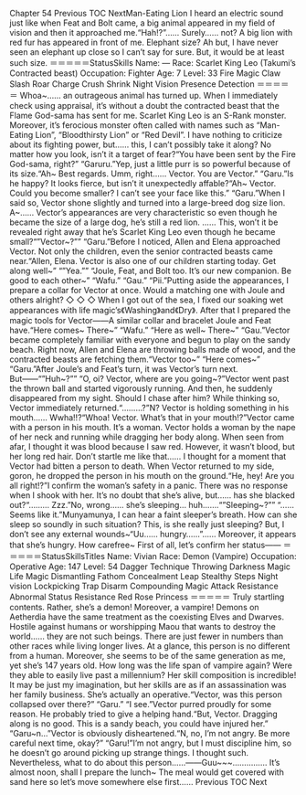 Chapter 54 Previous TOC NextMan-Eating Lion I heard an electric sound just like when Feat and Bolt came, a big animal appeared in my field of vision and then it approached me.“Hah!?”…… Surely…… not? A big lion with red fur has appeared in front of me. Elephant size? Ah but, I have never seen an elephant up close so I can’t say for sure. But, it would be at least such size. ＝＝＝＝＝StatusSkills Name: — Race: Scarlet King Leo (Takumi’s Contracted beast) Occupation: Fighter Age: 7 Level: 33 Fire Magic Claw Slash Roar Charge Crush Shrink Night Vision Presence Detection ＝＝＝＝＝ Whoa~…… an outrageous animal has turned up. When I immediately check using appraisal, it’s without a doubt the contracted beast that the Flame God-sama has sent for me. Scarlet King Leo is an S-Rank monster. Moreover, it’s ferocious monster often called with names such as “Man-Eating Lion”, “Bloodthirsty Lion” or “Red Devil”. I have nothing to criticize about its fighting power, but…… this, I can’t possibly take it along? No matter how you look, isn’t it a target of fear?“You have been sent by the Fire God-sama, right?” “Garuru.”Yep, just a little purr is so powerful because of its size.“Ah~ Best regards. Umm, right…… Vector. You are Vector.” “Garu.”Is he happy? It looks fierce, but isn’t it unexpectedly affable?“Ah~ Vector. Could you become smaller? I can’t see your face like this.” “Garu.”When I said so, Vector shone slightly and turned into a large-breed dog size lion. A~…… Vector’s appearances are very characteristic so even though he became the size of a large dog, he’s still a red lion. …… This, won’t it be revealed right away that he’s Scarlet King Leo even though he became small?“”Vector~?”” “Garu.”Before I noticed, Allen and Elena approached Vector. Not only the children, even the senior contracted beasts came near.“Allen, Elena. Vector is also one of our children starting today. Get along well~” “”Yea.”” “Joule, Feat, and Bolt too. It’s our new companion. Be good to each other~” “Wafu.” “Gau.” “Pii.”Putting aside the appearances, I prepare a collar for Vector at once. Would a matching one with Joule and others alright? ◇ ◇ ◇ When I got out of the sea, I fixed our soaking wet appearances with life magic’s《Washing》and《Dry》. After that I prepared the magic tools for Vector――A similar collar and bracelet Joule and Feat have.“Here comes~ There~” “Wafu.” “Here as well~ There~” “Gau.”Vector became completely familiar with everyone and begun to play on the sandy beach. Right now, Allen and Elena are throwing balls made of wood, and the contracted beasts are fetching them.“Vector too~” “Here comes~” “Garu.”After Joule’s and Feat’s turn, it was Vector’s turn next. But――“”Huh~?”” “O, oi? Vector, where are you going~?”Vector went past the thrown ball and started vigorously running. And then, he suddenly disappeared from my sight. Should I chase after him? While thinking so, Vector immediately returned.“………?”N? Vector is holding something in his mouth…… Wwha!!?“Whoa! Vector. What’s that in your mouth!?”Vector came with a person in his mouth. It’s a woman. Vector holds a woman by the nape of her neck and running while dragging her body along. When seen from afar, I thought it was blood because I saw red. However, it wasn’t blood, but her long red hair. Don’t startle me like that…… I thought for a moment that Vector had bitten a person to death. When Vector returned to my side, goron, he dropped the person in his mouth on the ground.“He, hey! Are you all right!?”I confirm the woman’s safety in a panic. There was no response when I shook with her. It’s no doubt that she’s alive, but…… has she blacked out?“……… Zzz.”No, wrong…… she’s sleeping… huh…….“”Sleeping~?”” “…… Seems like it.”Munyamunya, I can hear a faint sleeper’s breath. How can she sleep so soundly in such situation? This, is she really just sleeping? But, I don’t see any external wounds~“Uu…… hungry……”…… Moreover, it appears that she’s hungry. How carefree~ First of all, let’s confirm her status―― ＝＝＝＝＝StatusSkillsTitles Name: Vivian Race: Demon (Vampire) Occupation: Operative Age: 147 Level: 54 Dagger Technique Throwing Darkness Magic Life Magic Dismantling Fathom Concealment Leap Stealthy Steps Night vision Lockpicking Trap Disarm Compounding Magic Attack Resistance Abnormal Status Resistance Red Rose Princess ＝＝＝＝＝ Truly startling contents. Rather, she’s a demon! Moreover, a vampire! Demons on Aetherdia have the same treatment as the coexisting Elves and Dwarves. Hostile against humans or worshipping Maou that wants to destroy the world…… they are not such beings. There are just fewer in numbers than other races while living longer lives. At a glance, this person is no different from a human. Moreover, she seems to be of the same generation as me, yet she’s 147 years old. How long was the life span of vampire again? Were they able to easily live past a millennium? Her skill composition is incredible! It may be just my imagination, but her skills are as if an assassination was her family business. She’s actually an operative.“Vector, was this person collapsed over there?” “Garu.” “I see.”Vector purred proudly for some reason. He probably tried to give a helping hand.“But, Vector. Dragging along is no good. This is a sandy beach, you could have injured her.” “Garu~n…”Vector is obviously disheartened.“N, no, I’m not angry. Be more careful next time, okay?” “Garu!”I’m not angry, but I must discipline him, so he doesn’t go around picking up strange things. I thought such. Nevertheless, what to do about this person……――Guu~~~…………… It’s almost noon, shall I prepare the lunch~ The meal would get covered with sand here so let’s move somewhere else first…… Previous TOC Next